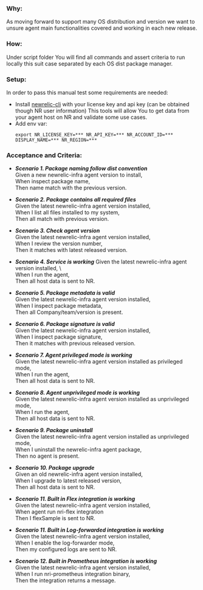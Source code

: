 ### Why:
As moving forward to support many OS distribution and version we want to unsure agent main functionalities covered and working in each new release.

### How:
Under script folder You will find all commands and assert criteria to run locally this suit case separated by each OS dist package manager.

### Setup:
In order to pass this manual test some requirements are needed:
- Install [newrelic-cli](https://github.com/newrelic/newrelic-cli) with your license key and api key (can be obtained though NR user information)
This tools will allow You to get data from your agent host on NR and validate some use cases.
- Add env var:
    ```
    export NR_LICENSE_KEY=*** NR_API_KEY=*** NR_ACCOUNT_ID=*** DISPLAY_NAME=*** NR_REGION=***
    ```

### Acceptance and Criteria:
- ***Scenario 1. Package naming follow dist convention*** \
Given a new newrelic-infra agent version to install, \
When inspect package name, \
Then name match with the previous version. 

- ***Scenario 2. Package contains all required files*** \
Given the latest newrelic-infra agent version installed, \
When I list all files installed to my system, \
Then all match with previous version. 

- ***Scenario 3. Check agent version*** \
Given the latest newrelic-infra agent version installed, \
When I review the version number, \
Then it matches with latest released version.   

- ***Scenario 4. Service is working***
Given the latest newrelic-infra agent version installed, \    
When I run the agent, \
Then all host data is sent to NR.
    
- ***Scenario 5. Package metadata is valid*** \
Given the latest newrelic-infra agent version installed, \
When I inspect package metadata, \
Then all Company/team/version is present.

- ***Scenario 6. Package signature is valid*** \
Given the latest newrelic-infra agent version installed, \
When I inspect package signature, \
Then it matches with previous released version. 

- ***Scenario 7. Agent privileged mode is working*** \
Given the latest newrelic-infra agent version installed as privileged mode, \
When I run the agent, \
Then all host data is sent to NR.

- ***Scenario 8. Agent unprivileged mode is working*** \
Given the latest newrelic-infra agent version installed as unprivileged mode, \
When I run the agent, \
Then all host data is sent to NR.

- ***Scenario 9. Package uninstall*** \
Given the latest newrelic-infra agent version installed as unprivileged mode, \
When I uninstall the newrelic-infra agent package, \
Then no agent is present.

- ***Scenario 10. Package upgrade*** \
Given an old newrelic-infra agent version installed, \
When I upgrade to latest released version, \
Then all host data is sent to NR.
 
- ***Scenario 11. Built in Flex integration is working*** \
Given the latest newrelic-infra agent version installed, \
When agent run nri-flex integration \
Then I flexSample is sent to NR.

- ***Scenario 11. Built in Log-forwarded integration is working*** \
Given the latest newrelic-infra agent version installed, \
When I enable the log-forwarder mode, \
Then my configured logs are sent to NR.

- ***Scenario 12. Built in Prometheus integration is working*** \
Given the latest newrelic-infra agent version installed, \
When I run nri-prometheus integration binary, \
Then the integration returns a message.